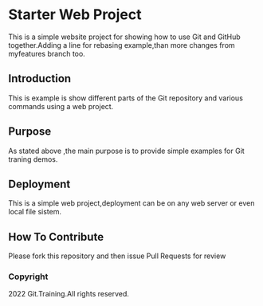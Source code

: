 # Starter Web Project

This is a simple website project for showing how to use Git and GitHub together.Adding a line for rebasing example,than more changes from myfeatures branch too.

## Introduction

This is example is show different parts of the Git repository and various commands using a web project.

## Purpose

As stated above ,the main purpose is to provide simple examples for Git traning demos.

## Deployment

This is a simple web project,deployment can be on any web server or even local file sistem.

## How To Contribute

Please fork this repository and then issue Pull Requests for review

### Copyright

2022 Git.Training.All rights reserved.